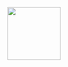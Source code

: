 
<p align="center">
 <img width="120px" src="https://www.flaticon.com/authors/vitaly-gorbachev" />
</p>

<!-- <div>Icons made by <a href="https://www.flaticon.com/authors/vitaly-gorbachev" title="Vitaly Gorbachev">Vitaly Gorbachev</a> from <a href="https://www.flaticon.com/" title="Flaticon">www.flaticon.com</a></div> -->